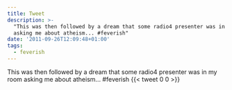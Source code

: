 ```yaml
---
title: Tweet
description: >-
  "This was then followed by a dream that some radio4 presenter was in my room
  asking me about atheism... #feverish"
date: '2011-09-26T12:09:48+01:00'
tags:
  - feverish
---
```

This was then followed by a dream that some radio4 presenter was in my room asking me about atheism... #feverish
      {{< tweet 0 0 >}}
    
